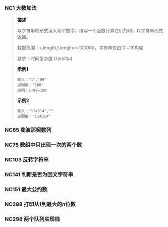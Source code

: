### NC1 大数加法

> <font color='black'>**描述**</font>
>
> 以字符串的形式读入两个数字，编写一个函数计算它们的和，以字符串形式返回。
>
> 数据范围：s.length,t.length<=100000，字符串仅由'0'~‘9’构成
>
> 要求：时间复杂度 O(n)*O*(*n*)

><font color='black'>**示例1**</font>
>
>```
>输入："1","99"
>返回值："100"
>说明：1+99=100 
>```
>
><font color='black'>**示例2**</font>
>
>```
>输入："114514",""
>返回值："114514"
>```



###  NC65 斐波那契数列

 

### NC75 数组中只出现一次的两个数



### NC103 反转字符串



### NC141 判断是否为回文字符串



### NC151 最大公约数



### NC288 打印从1到最大的n位数



### NC298 两个队列实现栈

